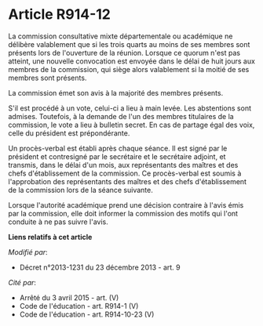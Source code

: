 # Article R914-12

La commission consultative mixte départementale ou académique ne délibère valablement que si les trois quarts au moins de ses
membres sont présents lors de l'ouverture de la réunion. Lorsque ce quorum n'est pas atteint, une nouvelle convocation est
envoyée dans le délai de huit jours aux membres de la commission, qui siège alors valablement si la moitié de ses membres
sont présents.

La commission émet son avis à la majorité des membres présents.

S'il est procédé à un vote, celui-ci a lieu à main levée. Les abstentions sont admises. Toutefois, à la demande de l'un des
membres titulaires de la commission, le vote a lieu à bulletin secret. En cas de partage égal des voix, celle du président
est prépondérante.

Un procès-verbal est établi après chaque séance. Il est signé par le président et contresigné par le secrétaire et le
secrétaire adjoint, et transmis, dans le délai d'un mois, aux représentants des maîtres et des chefs d'établissement de la
commission. Ce procès-verbal est soumis à l'approbation des représentants des maîtres et des chefs d'établissement de la
commission lors de la séance suivante.

Lorsque l'autorité académique prend une décision contraire à l'avis émis par la commission, elle doit informer la commission
des motifs qui l'ont conduite à ne pas suivre l'avis.

**Liens relatifs à cet article**

_Modifié par_:

  - Décret n°2013-1231 du 23 décembre 2013 - art. 9

_Cité par_:

  - Arrêté du 3 avril 2015 - art. (V)
  - Code de l'éducation - art. R914-1 (V)
  - Code de l'éducation - art. R914-10-23 (V)
